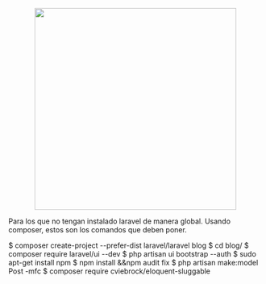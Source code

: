<p align="center"><a href="https://laravel.com" target="_blank"><img src="https://raw.githubusercontent.com/laravel/art/master/logo-lockup/5%20SVG/2%20CMYK/1%20Full%20Color/laravel-logolockup-cmyk-red.svg" width="400"></a></p>

Para los que no tengan instalado laravel de manera global. Usando composer, estos son los comandos que deben poner.

$ composer create-project --prefer-dist laravel/laravel blog
$ cd blog/
$ composer require laravel/ui --dev
$ php artisan ui bootstrap --auth
$ sudo apt-get install npm
$ npm install &&npm audit fix
$ php artisan make:model Post -mfc
$ composer require cviebrock/eloquent-sluggable